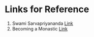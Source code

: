 # Links for Reference 
1. Swami Sarvapriyananda [Link](https://www.youtube.com/watch?v=sRK0QAire7s)
2. Becoming a Monastic [Link](https://vedanta.org/become-a-monastic/)
